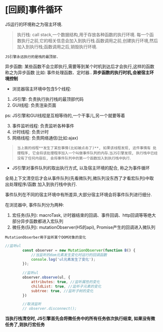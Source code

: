 # [回顾]事件循环

JS运行的环境称之为宿主环境.

> 执行栈: call stack,一个数据结构,用于存放各种函数的执行环境. 每一个函数执行之前,它的相关信息会加入到执行栈.函数调用之前,创建执行环境,然后加入到执行栈;函数调用之后,销毁执行环境.

`JS引擎永远执行的是栈的最顶部.`

异步函数: 某些函数不会立即执行,需要等到某个时机到达后才会执行,这样的函数称之为异步函数
            比如: 事件处理函数、定时器..  **异步函数的执行时机,会被宿主环境控制**


- 浏览器宿主环境中包含5个线程:

1. JS引擎: 负责执行执行栈的最顶部代码
2. GUI线程: 负责渲染页面

ps: JS引擎和GUI线程是互相等待的,一个干事儿,另一个就要等着

3. 事件监听线程: 负责监听各种事件
4. 计时线程: 负责计时
5. 网络线程: 负责网络通信(比如:ajax)

> `当上面的线程**发生了某些事情(比如被点击了)**, 如果该线程发现, 这件事情有 处理程序, 它会将该处理程序加入一个叫做事件队列的内存`.`当JS引擎发现, 执行栈中已经没有了任何内容后, 会将事件队列中的第一个函数加入到执行栈中执行`.

- JS引擎对事件队列的取出执行方式, 以及宿主环境的配合, 称之为事件循环

全局上下文清空后才会从事件队列(先看微队列,微队列没东西了才看宏队列)中取出处理程序/函数 加入到执行栈中执行.

事件队列在不同的宿主环境中有所差异,大部分宿主环境会将事件队列进行细分.

在浏览器中, 事件队列分为两种:

1. 宏任务(队列): macroTask, 计时器结束的回调、事件回调、http回调等等绝大部分异步函数都进入宏队列
2. 微任务(队列): mutationObserver(H5的api), Promise产生的回调进入微队列

`MutationObserber用于监听某个DOM对象的变化`
```js
//监听ul
        const observer = new MutationObserver(function B() {
            //当监听的dom元素发生变化时运行的回调函数
            console.log('ul元素发生了变化');
        });
        
        //监听ul
        observer.observe(ul, {
            attributes: true, //监听属性的变化
            childList: true, //监听子元素的变化
            subtree: true, //监听子树的变化
        })

        //取消监听
        // observer.disconnect();
```


**当执行栈清空时, JS引擎首先会将微任务中的所有任务依次执行结束, 如果没有微任务了,则执行宏任务**

